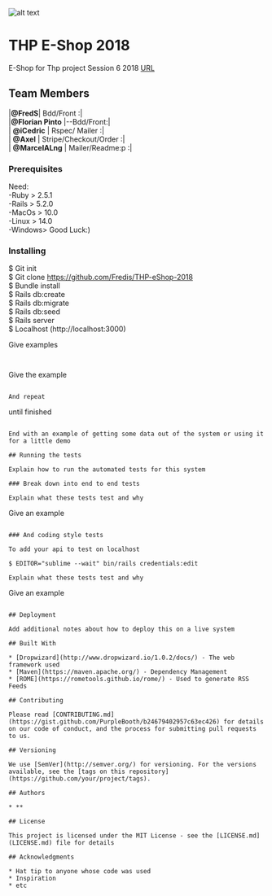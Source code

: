 ![alt text](http://image.noelshack.com/fichiers/2018/48/4/1543502890-pick-your-cat-logo.png "Logo ") 

# THP E-Shop 2018

E-Shop for Thp project Session 6 2018
[URL](https://www.copiez_coller_url.com)


## Team  Members

|**@FredS**| Bdd/Front :| <br>
|**@Florian Pinto**	|--Bdd/Front:| <br>
| **@iCedric**			| Rspec/ Mailer :|<br>
| **@Axel**				| Stripe/Checkout/Order :|<br>
| **@MarcelALng**	| Mailer/Readme:p :|<br>

### Prerequisites

Need: <br>
-Ruby 	> 2.5.1 <br>
-Rails 	> 5.2.0	<br>
-MacOs	> 10.0	<br>
-Linux	> 14.0	<br>
-Windows> Good Luck:)<br>



### Installing

$	Git init <br>
$	Git clone https://github.com/Fredis/THP-eShop-2018 <br>
$	Bundle install <br>
$	Rails db:create<br>
$	Rails db:migrate<br>
$	Rails db:seed<br>
$	Rails server <br>
$	Localhost (http://localhost:3000)

Give examples
```


```
Give the example
```

And repeat

```
until finished
```

End with an example of getting some data out of the system or using it for a little demo

## Running the tests

Explain how to run the automated tests for this system

### Break down into end to end tests

Explain what these tests test and why

```
Give an example
```

### And coding style tests

To add your api to test on localhost

$ EDITOR="sublime --wait" bin/rails credentials:edit

Explain what these tests test and why

```
Give an example
```

## Deployment

Add additional notes about how to deploy this on a live system

## Built With

* [Dropwizard](http://www.dropwizard.io/1.0.2/docs/) - The web framework used
* [Maven](https://maven.apache.org/) - Dependency Management
* [ROME](https://rometools.github.io/rome/) - Used to generate RSS Feeds

## Contributing

Please read [CONTRIBUTING.md](https://gist.github.com/PurpleBooth/b24679402957c63ec426) for details on our code of conduct, and the process for submitting pull requests to us.

## Versioning

We use [SemVer](http://semver.org/) for versioning. For the versions available, see the [tags on this repository](https://github.com/your/project/tags). 

## Authors

* **

## License

This project is licensed under the MIT License - see the [LICENSE.md](LICENSE.md) file for details

## Acknowledgments

* Hat tip to anyone whose code was used
* Inspiration
* etc
